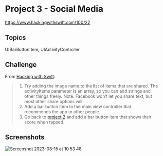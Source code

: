 # Project 3 - Social Media

https://www.hackingwithswift.com/100/22 

## Topics

UIBarButtonItem, UIActivityController

## Challenge

From [Hacking with Swift](https://www.hackingwithswift.com/read/3/3/wrap-up):
>1. Try adding the image name to the list of items that are shared. The activityItems parameter is an array, so you can add strings and other things freely. Note: Facebook won’t let you share text, but most other share options will.
>2. Add a bar button item to the main view controller that recommends the app to other people.
>3. Go back to [project 2](https://github.com/juliobraganca/100-days-of-swift/tree/main/Projects/02-Project02) and add a bar button item that shows their score when tapped.

## Screenshots
![Screenshot 2023-08-15 at 10 53 48](https://github.com/juliobraganca/100-days-of-swift/assets/127988357/0997ff0d-47a6-4042-8193-23026c140ce2)

